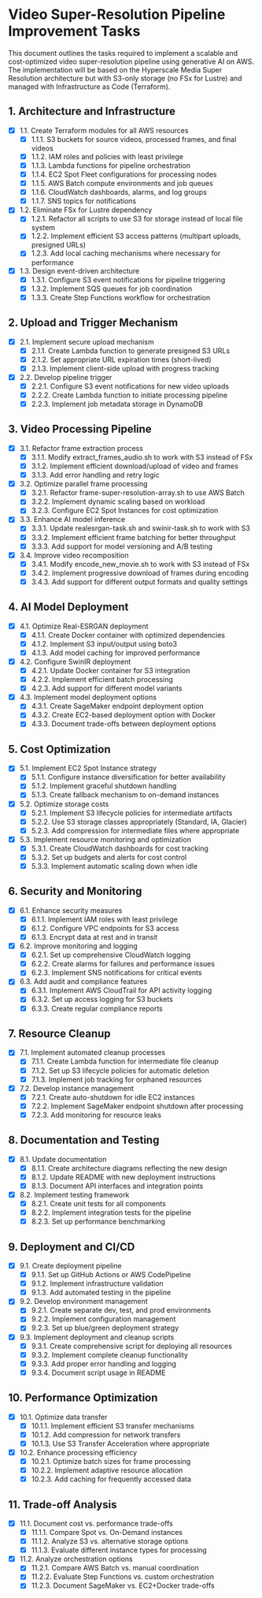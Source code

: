 # Video Super-Resolution Pipeline Improvement Tasks

This document outlines the tasks required to implement a scalable and cost-optimized video super-resolution pipeline using generative AI on AWS. The implementation will be based on the Hyperscale Media Super Resolution architecture but with S3-only storage (no FSx for Lustre) and managed with Infrastructure as Code (Terraform).

## 1. Architecture and Infrastructure

- [x] 1.1. Create Terraform modules for all AWS resources
  - [x] 1.1.1. S3 buckets for source videos, processed frames, and final videos
  - [x] 1.1.2. IAM roles and policies with least privilege
  - [x] 1.1.3. Lambda functions for pipeline orchestration
  - [x] 1.1.4. EC2 Spot Fleet configurations for processing nodes
  - [x] 1.1.5. AWS Batch compute environments and job queues
  - [x] 1.1.6. CloudWatch dashboards, alarms, and log groups
  - [x] 1.1.7. SNS topics for notifications

- [x] 1.2. Eliminate FSx for Lustre dependency
  - [x] 1.2.1. Refactor all scripts to use S3 for storage instead of local file system
  - [x] 1.2.2. Implement efficient S3 access patterns (multipart uploads, presigned URLs)
  - [x] 1.2.3. Add local caching mechanisms where necessary for performance

- [x] 1.3. Design event-driven architecture
  - [x] 1.3.1. Configure S3 event notifications for pipeline triggering
  - [x] 1.3.2. Implement SQS queues for job coordination
  - [x] 1.3.3. Create Step Functions workflow for orchestration

## 2. Upload and Trigger Mechanism

- [x] 2.1. Implement secure upload mechanism
  - [x] 2.1.1. Create Lambda function to generate presigned S3 URLs
  - [x] 2.1.2. Set appropriate URL expiration times (short-lived)
  - [x] 2.1.3. Implement client-side upload with progress tracking

- [x] 2.2. Develop pipeline trigger
  - [x] 2.2.1. Configure S3 event notifications for new video uploads
  - [x] 2.2.2. Create Lambda function to initiate processing pipeline
  - [x] 2.2.3. Implement job metadata storage in DynamoDB

## 3. Video Processing Pipeline

- [x] 3.1. Refactor frame extraction process
  - [x] 3.1.1. Modify extract_frames_audio.sh to work with S3 instead of FSx
  - [x] 3.1.2. Implement efficient download/upload of video and frames
  - [x] 3.1.3. Add error handling and retry logic

- [x] 3.2. Optimize parallel frame processing
  - [x] 3.2.1. Refactor frame-super-resolution-array.sh to use AWS Batch
  - [x] 3.2.2. Implement dynamic scaling based on workload
  - [x] 3.2.3. Configure EC2 Spot Instances for cost optimization

- [x] 3.3. Enhance AI model inference
  - [x] 3.3.1. Update realesrgan-task.sh and swinir-task.sh to work with S3
  - [x] 3.3.2. Implement efficient frame batching for better throughput
  - [x] 3.3.3. Add support for model versioning and A/B testing

- [x] 3.4. Improve video recomposition
  - [x] 3.4.1. Modify encode_new_movie.sh to work with S3 instead of FSx
  - [x] 3.4.2. Implement progressive download of frames during encoding
  - [x] 3.4.3. Add support for different output formats and quality settings

## 4. AI Model Deployment

- [x] 4.1. Optimize Real-ESRGAN deployment
  - [x] 4.1.1. Create Docker container with optimized dependencies
  - [x] 4.1.2. Implement S3 input/output using boto3
  - [x] 4.1.3. Add model caching for improved performance

- [x] 4.2. Configure SwinIR deployment
  - [x] 4.2.1. Update Docker container for S3 integration
  - [x] 4.2.2. Implement efficient batch processing
  - [x] 4.2.3. Add support for different model variants

- [x] 4.3. Implement model deployment options
  - [x] 4.3.1. Create SageMaker endpoint deployment option
  - [x] 4.3.2. Create EC2-based deployment option with Docker
  - [x] 4.3.3. Document trade-offs between deployment options

## 5. Cost Optimization

- [x] 5.1. Implement EC2 Spot Instance strategy
  - [x] 5.1.1. Configure instance diversification for better availability
  - [x] 5.1.2. Implement graceful shutdown handling
  - [x] 5.1.3. Create fallback mechanism to on-demand instances

- [x] 5.2. Optimize storage costs
  - [x] 5.2.1. Implement S3 lifecycle policies for intermediate artifacts
  - [x] 5.2.2. Use S3 storage classes appropriately (Standard, IA, Glacier)
  - [x] 5.2.3. Add compression for intermediate files where appropriate

- [x] 5.3. Implement resource monitoring and optimization
  - [x] 5.3.1. Create CloudWatch dashboards for cost tracking
  - [x] 5.3.2. Set up budgets and alerts for cost control
  - [x] 5.3.3. Implement automatic scaling down when idle

## 6. Security and Monitoring

- [x] 6.1. Enhance security measures
  - [x] 6.1.1. Implement IAM roles with least privilege
  - [x] 6.1.2. Configure VPC endpoints for S3 access
  - [x] 6.1.3. Encrypt data at rest and in transit

- [x] 6.2. Improve monitoring and logging
  - [x] 6.2.1. Set up comprehensive CloudWatch logging
  - [x] 6.2.2. Create alarms for failures and performance issues
  - [x] 6.2.3. Implement SNS notifications for critical events

- [x] 6.3. Add audit and compliance features
  - [x] 6.3.1. Implement AWS CloudTrail for API activity logging
  - [x] 6.3.2. Set up access logging for S3 buckets
  - [x] 6.3.3. Create regular compliance reports

## 7. Resource Cleanup

- [x] 7.1. Implement automated cleanup processes
  - [x] 7.1.1. Create Lambda function for intermediate file cleanup
  - [x] 7.1.2. Set up S3 lifecycle policies for automatic deletion
  - [x] 7.1.3. Implement job tracking for orphaned resources

- [x] 7.2. Develop instance management
  - [x] 7.2.1. Create auto-shutdown for idle EC2 instances
  - [x] 7.2.2. Implement SageMaker endpoint shutdown after processing
  - [x] 7.2.3. Add monitoring for resource leaks

## 8. Documentation and Testing

- [x] 8.1. Update documentation
  - [x] 8.1.1. Create architecture diagrams reflecting the new design
  - [x] 8.1.2. Update README with new deployment instructions
  - [x] 8.1.3. Document API interfaces and integration points

- [x] 8.2. Implement testing framework
  - [x] 8.2.1. Create unit tests for all components
  - [x] 8.2.2. Implement integration tests for the pipeline
  - [x] 8.2.3. Set up performance benchmarking

## 9. Deployment and CI/CD

- [x] 9.1. Create deployment pipeline
  - [x] 9.1.1. Set up GitHub Actions or AWS CodePipeline
  - [x] 9.1.2. Implement infrastructure validation
  - [x] 9.1.3. Add automated testing in the pipeline

- [x] 9.2. Develop environment management
  - [x] 9.2.1. Create separate dev, test, and prod environments
  - [x] 9.2.2. Implement configuration management
  - [x] 9.2.3. Set up blue/green deployment strategy

- [x] 9.3. Implement deployment and cleanup scripts
  - [x] 9.3.1. Create comprehensive script for deploying all resources
  - [x] 9.3.2. Implement complete cleanup functionality
  - [x] 9.3.3. Add proper error handling and logging
  - [x] 9.3.4. Document script usage in README

## 10. Performance Optimization

- [x] 10.1. Optimize data transfer
  - [x] 10.1.1. Implement efficient S3 transfer mechanisms
  - [x] 10.1.2. Add compression for network transfers
  - [x] 10.1.3. Use S3 Transfer Acceleration where appropriate

- [x] 10.2. Enhance processing efficiency
  - [x] 10.2.1. Optimize batch sizes for frame processing
  - [x] 10.2.2. Implement adaptive resource allocation
  - [x] 10.2.3. Add caching for frequently accessed data

## 11. Trade-off Analysis

- [x] 11.1. Document cost vs. performance trade-offs
  - [x] 11.1.1. Compare Spot vs. On-Demand instances
  - [x] 11.1.2. Analyze S3 vs. alternative storage options
  - [x] 11.1.3. Evaluate different instance types for processing

- [x] 11.2. Analyze orchestration options
  - [x] 11.2.1. Compare AWS Batch vs. manual coordination
  - [x] 11.2.2. Evaluate Step Functions vs. custom orchestration
  - [x] 11.2.3. Document SageMaker vs. EC2+Docker trade-offs

